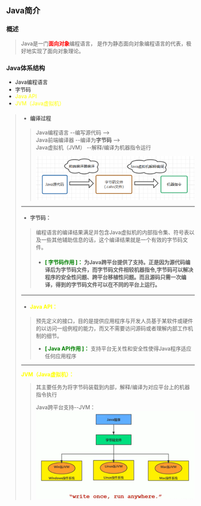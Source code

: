## **Java**简介
### 概述  
> Java是一门<font color=red>**面向对象**</font>编程语言，
> 是作为静态面向对象编程语言的代表，极好地实现了面向对象理论。

### **Java**体系结构

* Java编程语言
* 字节码
* <font color=yellow>Java API</font>
* <font color=yellow>JVM（Java虚拟机）</font>

> * ####  编译过程 
>
> > Java编程语言          --编写源代码 -->  
> > Java前端编译器       --编译为**字节码** -->  
> > Java虚拟机（JVM） --解释/编译为机器指令运行  
> >
> > ![](https://raw.githubusercontent.com/TheBladeOfSin/Image/Learning-Library/Img/JavaCompilationProcess.png)
> >
> ---
>
> * #### **字节码：** 
> > 编程语言的编译结果满足并包含Java虚拟机的内部指令集、符号表以及一些其他辅助信息的话，这个编译结果就是一个有效的字节码文件。  
> > 
> > * #### <font color=green>**[ 字节码作用 ]：**</font> 为Java跨平台提供了支持。正是因为源代码编译后为字节码文件，而字节码文件相较机器指令,字节码可以解决程序的安全性问题、跨平台移植性问题。而且源码只需一次编译，得到的字节码文件可以在不同的平台上运行。
>
> ---
> * #### <font color=yellow>**Java API：**</font> 
>> 预先定义的接口，目的是提供应用程序与开发人员基于某软件或硬件的以访问一组例程的能力，而又不需要访问源码或者理解内部工作机制的细节。 
>> 
>> * <font color=green>**[ Java API作用 ]：**</font> 支持平台无关性和安全性使得Java程序适应任何应用程序  
> ---
> <font color=yellow>**JVM（Java虚拟机）：**</font> 
>
> > 其主要任务为将字节码装载到内部，解释/编译为对应平台上的机器指令执行
> >
> >  
> > Java跨平台支持--JVM：![Java跨平台支持--JVM](https://raw.githubusercontent.com/TheBladeOfSin/Image/Learning-Library/Img/JavaCross-Platform(JVM).png)

